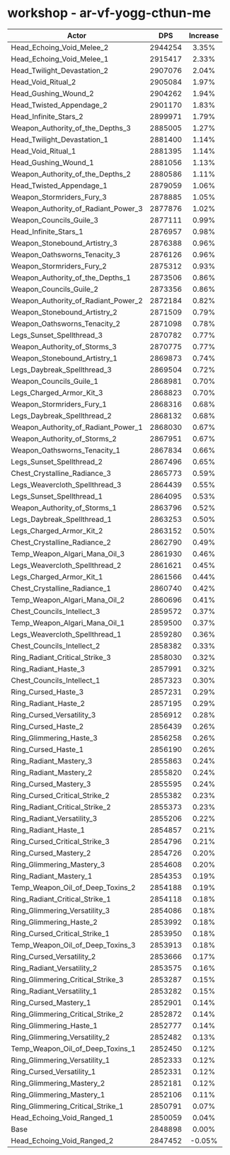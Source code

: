 # workshop - ar-vf-yogg-cthun-me
| Actor | DPS | Increase |
|---|:---:|:---:|
|Head_Echoing_Void_Melee_2|2944254|3.35%|
|Head_Echoing_Void_Melee_1|2915417|2.33%|
|Head_Twilight_Devastation_2|2907076|2.04%|
|Head_Void_Ritual_2|2905084|1.97%|
|Head_Gushing_Wound_2|2904262|1.94%|
|Head_Twisted_Appendage_2|2901170|1.83%|
|Head_Infinite_Stars_2|2899971|1.79%|
|Weapon_Authority_of_the_Depths_3|2885005|1.27%|
|Head_Twilight_Devastation_1|2881400|1.14%|
|Head_Void_Ritual_1|2881395|1.14%|
|Head_Gushing_Wound_1|2881056|1.13%|
|Weapon_Authority_of_the_Depths_2|2880586|1.11%|
|Head_Twisted_Appendage_1|2879059|1.06%|
|Weapon_Stormriders_Fury_3|2878885|1.05%|
|Weapon_Authority_of_Radiant_Power_3|2877876|1.02%|
|Weapon_Councils_Guile_3|2877111|0.99%|
|Head_Infinite_Stars_1|2876957|0.98%|
|Weapon_Stonebound_Artistry_3|2876388|0.96%|
|Weapon_Oathsworns_Tenacity_3|2876126|0.96%|
|Weapon_Stormriders_Fury_2|2875312|0.93%|
|Weapon_Authority_of_the_Depths_1|2873506|0.86%|
|Weapon_Councils_Guile_2|2873356|0.86%|
|Weapon_Authority_of_Radiant_Power_2|2872184|0.82%|
|Weapon_Stonebound_Artistry_2|2871509|0.79%|
|Weapon_Oathsworns_Tenacity_2|2871098|0.78%|
|Legs_Sunset_Spellthread_3|2870782|0.77%|
|Weapon_Authority_of_Storms_3|2870775|0.77%|
|Weapon_Stonebound_Artistry_1|2869873|0.74%|
|Legs_Daybreak_Spellthread_3|2869504|0.72%|
|Weapon_Councils_Guile_1|2868981|0.70%|
|Legs_Charged_Armor_Kit_3|2868823|0.70%|
|Weapon_Stormriders_Fury_1|2868316|0.68%|
|Legs_Daybreak_Spellthread_2|2868132|0.68%|
|Weapon_Authority_of_Radiant_Power_1|2868030|0.67%|
|Weapon_Authority_of_Storms_2|2867951|0.67%|
|Weapon_Oathsworns_Tenacity_1|2867834|0.66%|
|Legs_Sunset_Spellthread_2|2867496|0.65%|
|Chest_Crystalline_Radiance_3|2865773|0.59%|
|Legs_Weavercloth_Spellthread_3|2864439|0.55%|
|Legs_Sunset_Spellthread_1|2864095|0.53%|
|Weapon_Authority_of_Storms_1|2863796|0.52%|
|Legs_Daybreak_Spellthread_1|2863253|0.50%|
|Legs_Charged_Armor_Kit_2|2863152|0.50%|
|Chest_Crystalline_Radiance_2|2862790|0.49%|
|Temp_Weapon_Algari_Mana_Oil_3|2861930|0.46%|
|Legs_Weavercloth_Spellthread_2|2861621|0.45%|
|Legs_Charged_Armor_Kit_1|2861566|0.44%|
|Chest_Crystalline_Radiance_1|2860740|0.42%|
|Temp_Weapon_Algari_Mana_Oil_2|2860696|0.41%|
|Chest_Councils_Intellect_3|2859572|0.37%|
|Temp_Weapon_Algari_Mana_Oil_1|2859500|0.37%|
|Legs_Weavercloth_Spellthread_1|2859280|0.36%|
|Chest_Councils_Intellect_2|2858382|0.33%|
|Ring_Radiant_Critical_Strike_3|2858030|0.32%|
|Ring_Radiant_Haste_3|2857991|0.32%|
|Chest_Councils_Intellect_1|2857323|0.30%|
|Ring_Cursed_Haste_3|2857231|0.29%|
|Ring_Radiant_Haste_2|2857195|0.29%|
|Ring_Cursed_Versatility_3|2856912|0.28%|
|Ring_Cursed_Haste_2|2856439|0.26%|
|Ring_Glimmering_Haste_3|2856258|0.26%|
|Ring_Cursed_Haste_1|2856190|0.26%|
|Ring_Radiant_Mastery_3|2855863|0.24%|
|Ring_Radiant_Mastery_2|2855820|0.24%|
|Ring_Cursed_Mastery_3|2855595|0.24%|
|Ring_Cursed_Critical_Strike_2|2855382|0.23%|
|Ring_Radiant_Critical_Strike_2|2855373|0.23%|
|Ring_Radiant_Versatility_3|2855206|0.22%|
|Ring_Radiant_Haste_1|2854857|0.21%|
|Ring_Cursed_Critical_Strike_3|2854796|0.21%|
|Ring_Cursed_Mastery_2|2854726|0.20%|
|Ring_Glimmering_Mastery_3|2854608|0.20%|
|Ring_Radiant_Mastery_1|2854353|0.19%|
|Temp_Weapon_Oil_of_Deep_Toxins_2|2854188|0.19%|
|Ring_Radiant_Critical_Strike_1|2854118|0.18%|
|Ring_Glimmering_Versatility_3|2854086|0.18%|
|Ring_Glimmering_Haste_2|2853992|0.18%|
|Ring_Cursed_Critical_Strike_1|2853950|0.18%|
|Temp_Weapon_Oil_of_Deep_Toxins_3|2853913|0.18%|
|Ring_Cursed_Versatility_2|2853666|0.17%|
|Ring_Radiant_Versatility_2|2853575|0.16%|
|Ring_Glimmering_Critical_Strike_3|2853287|0.15%|
|Ring_Radiant_Versatility_1|2853282|0.15%|
|Ring_Cursed_Mastery_1|2852901|0.14%|
|Ring_Glimmering_Critical_Strike_2|2852872|0.14%|
|Ring_Glimmering_Haste_1|2852777|0.14%|
|Ring_Glimmering_Versatility_2|2852482|0.13%|
|Temp_Weapon_Oil_of_Deep_Toxins_1|2852450|0.12%|
|Ring_Glimmering_Versatility_1|2852333|0.12%|
|Ring_Cursed_Versatility_1|2852331|0.12%|
|Ring_Glimmering_Mastery_2|2852181|0.12%|
|Ring_Glimmering_Mastery_1|2852106|0.11%|
|Ring_Glimmering_Critical_Strike_1|2850791|0.07%|
|Head_Echoing_Void_Ranged_1|2850059|0.04%|
|Base|2848898|0.00%|
|Head_Echoing_Void_Ranged_2|2847452|-0.05%|
